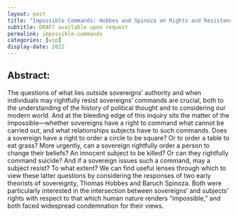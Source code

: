 ```yaml
---
layout: post
title: "Impossible Commands: Hobbes and Spinoza on Rights and Resistance"
subtitle: DRAFT available upon request
permalink: impossible-commands
categories: [wip]
display-date: 2022
---
```


<h2>Abstract:</h2>
The questions of what lies outside sovereigns’ authority and when individuals may rightfully resist sovereigns’ commands are crucial, both to the understanding of the history of political thought and to considering our modern world. And at the bleeding edge of this inquiry sits the matter of the impossible—whether sovereigns have a right to command what cannot be carried out, and what relationships subjects  have to such commands. Does a sovereign have a right to order a circle to be square? Or to order a table to eat grass?  More urgently, can a sovereign rightfully order a person to change their beliefs? An innocent subject to be killed? Or can they rightfully command suicide? And if a sovereign issues such a command, may a subject resist? To what extent? We can find useful lenses through which to view these latter questions by considering the responses of two early theorists of sovereignty, Thomas Hobbes and Baruch Spinoza. Both were particularly interested in the intersection between sovereigns’ and subjects’ rights with respect to that which human nature renders “impossible,” and both faced widespread condemnation for their views.

